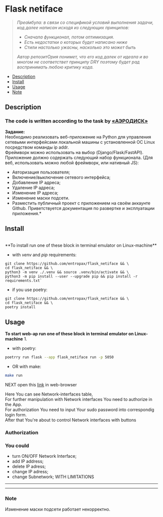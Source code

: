 <h1>Flask netiface</h1>

>*Преа́мбула: в связи со спецификой условий выполнения задачи, код далее написан исходя из  следующих принципов:*
>   - *Сначала функционал, потом оптимизация.*
>   - *Есть недостатки о которых будет написано ниже*
>   - *Стили настолько ужасны, насколько это может быть*
>
> *Автор репозитОрия понимет, что его код далек от идеала и во многом не соответствет принципу DRY поэтому будет рад воспринимать любою критику кода.*

<!-- [_TOC_] -->
- [Description](#description)
- [Install](#install)
- [Usage](#usage)
- [Note](#note)

## Description ##
### The code is written according to the task by [«АЭРОДИСК»](https://aerodisk.ru/)
**Задание:**<br>
Необходимо реализовать веб-приложение на Python для управления сетевыми
интерфейсами локальной машины с установленной ОС Linux посредством
команды ip addr. \
Фреймворк можно использовать на выбор (Django/Flask/FastAPI).
Приложение должно содержать следующий набор функционала.
(Для веб, использовать можно любой фреймворк, или нативный JS):
- Авторизация пользователя;
- Включение/выключение сетевого интерфейса;
- Добавление IP адреса;
- Удаление IP адреса;
- Изменение IP адреса;
- Изменение маски подсети.
- Разместить публичный проект с приложением на своём аккаунте Github. Приветствуется документация по развертке и эксплуатации  приложения.*

## Install ##
<br>
**To install run one of these block in terminal emulator on Linux-machine**

- with *venv* and *pip* requirements:
```
git clone https://github.com/entropax/flask_netiface && \
cd flask_netiface && \
python3 -m venv ./.venv && source .venv/bin/activate && \
python3 -m pip install --user --upgrade pip && pip install -r requirements.txt`
```
- if you use poetry:
```
git clone https://github.com/entropax/flask_netiface && \
cd flask_netiface && \
poetry install
```

## Usage ##
**To start web-ap run one of these block in terminal emulator on Linux-machine**
1.
- with poetry:
```sh
poetrry run flask --app flask_netiface run -p 5050
```
- OR with make:
```sh
make run
```
NEXT open this [link](`http://127.0.0.1:5005/`) in web-browser<br>

Here You can see Network-interfaces table,<br>
For further manipulation with Network interfaces You need to authorize in the App.<br>
For authorization You need to input Your sudo password into correspondig login form.<br>
After that You're about to control Network interfaces with buttons<br>
### Authorization

### **You could**
- turn ON/OFF Network Interface;
- add IP address;
- delete IP adress;
- change IP adress;
- change Subnetwork; WITH LIMITATIONS




----
----
### Note
Изменение маски подсети работает некорректно.
